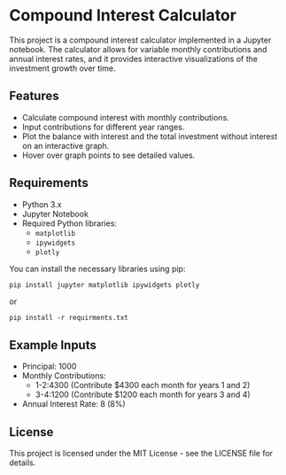# Compound Interest Calculator

This project is a compound interest calculator implemented in a Jupyter notebook. The calculator allows for variable monthly contributions and annual interest rates, and it provides interactive visualizations of the investment growth over time.

## Features

- Calculate compound interest with monthly contributions.
- Input contributions for different year ranges.
- Plot the balance with interest and the total investment without interest on an interactive graph.
- Hover over graph points to see detailed values.

## Requirements

- Python 3.x
- Jupyter Notebook
- Required Python libraries:
  - `matplotlib`
  - `ipywidgets`
  - `plotly`

You can install the necessary libraries using pip:

```bash
pip install jupyter matplotlib ipywidgets plotly
```
or
```
pip install -r requirments.txt
```



## Example Inputs

* Principal: 1000
* Monthly Contributions:
    *  1-2:4300 (Contribute $4300 each month for years 1 and 2)
    * 3-4:1200 (Contribute $1200 each month for years 3 and 4)
* Annual Interest Rate: 8 (8%)


## License

This project is licensed under the MIT License - see the LICENSE file for details.